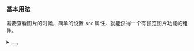 ### 基本用法

需要查看图片的时候，简单的设置 `src` 属性，就能获得一个有预览图片功能的组件。

<div class="cell-demo vp-raw">
  <yc-image
    width="200"
    src="https://p1-arco.byteimg.com/tos-cn-i-uwbnlip3yd/a8c8cdb109cb051163646151a4a5083b.png~tplv-uwbnlip3yd-webp.webp"
  />
</div>

<details>
<summary>
 <button class="code-btn"  >
    <icon-code />
 </button>
</summary>

```vue
<template>
  <yc-image
    width="200"
    src="https://p1-arco.byteimg.com/tos-cn-i-uwbnlip3yd/a8c8cdb109cb051163646151a4a5083b.png~tplv-uwbnlip3yd-webp.webp" />
</template>
```

</details>
